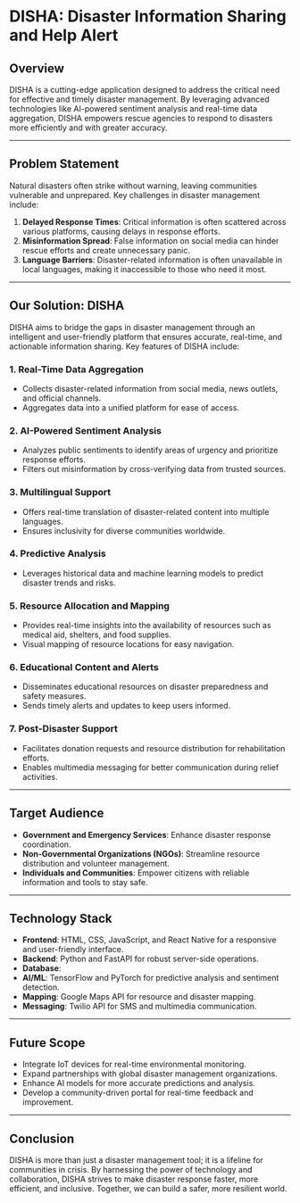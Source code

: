 # DISHA: Disaster Information Sharing and Help Alert

## Overview
DISHA is a cutting-edge application designed to address the critical need for effective and timely disaster management. By leveraging advanced technologies like AI-powered sentiment analysis and real-time data aggregation, DISHA empowers rescue agencies to respond to disasters more efficiently and with greater accuracy.

---

## Problem Statement
Natural disasters often strike without warning, leaving communities vulnerable and unprepared. Key challenges in disaster management include:

1. **Delayed Response Times**: Critical information is often scattered across various platforms, causing delays in response efforts.
2. **Misinformation Spread**: False information on social media can hinder rescue efforts and create unnecessary panic.
3. **Language Barriers**: Disaster-related information is often unavailable in local languages, making it inaccessible to those who need it most.

---

## Our Solution: DISHA
DISHA aims to bridge the gaps in disaster management through an intelligent and user-friendly platform that ensures accurate, real-time, and actionable information sharing. Key features of DISHA include:

### 1. Real-Time Data Aggregation
- Collects disaster-related information from social media, news outlets, and official channels.
- Aggregates data into a unified platform for ease of access.

### 2. AI-Powered Sentiment Analysis
- Analyzes public sentiments to identify areas of urgency and prioritize response efforts.
- Filters out misinformation by cross-verifying data from trusted sources.

### 3. Multilingual Support
- Offers real-time translation of disaster-related content into multiple languages.
- Ensures inclusivity for diverse communities worldwide.

### 4. Predictive Analysis
- Leverages historical data and machine learning models to predict disaster trends and risks.

### 5. Resource Allocation and Mapping
- Provides real-time insights into the availability of resources such as medical aid, shelters, and food supplies.
- Visual mapping of resource locations for easy navigation.

### 6. Educational Content and Alerts
- Disseminates educational resources on disaster preparedness and safety measures.
- Sends timely alerts and updates to keep users informed.

### 7. Post-Disaster Support
- Facilitates donation requests and resource distribution for rehabilitation efforts.
- Enables multimedia messaging for better communication during relief activities.

---

## Target Audience
- **Government and Emergency Services**: Enhance disaster response coordination.
- **Non-Governmental Organizations (NGOs)**: Streamline resource distribution and volunteer management.
- **Individuals and Communities**: Empower citizens with reliable information and tools to stay safe.

---

## Technology Stack
- **Frontend**: HTML, CSS, JavaScript, and React Native for a responsive and user-friendly interface.
- **Backend**: Python and FastAPI for robust server-side operations.
- **Database**: 
- **AI/ML**: TensorFlow and PyTorch for predictive analysis and sentiment detection.
- **Mapping**: Google Maps API for resource and disaster mapping.
- **Messaging**: Twilio API for SMS and multimedia communication.

---

## Future Scope
- Integrate IoT devices for real-time environmental monitoring.
- Expand partnerships with global disaster management organizations.
- Enhance AI models for more accurate predictions and analysis.
- Develop a community-driven portal for real-time feedback and improvement.

---

## Conclusion
DISHA is more than just a disaster management tool; it is a lifeline for communities in crisis. By harnessing the power of technology and collaboration, DISHA strives to make disaster response faster, more efficient, and inclusive. Together, we can build a safer, more resilient world.


